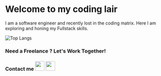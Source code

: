 <!-- ![Visitor](https://visitor-badge.laobi.icu/badge?page_id=JConan.JConan) -->

# Welcome to my coding lair

I am a software engineer and recently lost in the coding matrix.
Here I am exploring and honing my Fullstack skills.

![Top Langs](https://github-readme-stats.vercel.app/api/top-langs/?username=JConan&layout=compact)

### Need a Freelance ? Let's Work Together!

### Contact me <a href="mailto:johan.chan@outlook.fr"><img height="30" src="https://iconarchive.com/download/i58907/wwalczyszyn/android-style/Mail.ico"/></a> <a href="https://www.linkedin.com/in/johan-chan/"><img height="30" src="https://fr.seaicons.com/wp-content/uploads/2016/03/Linkedin-icon-6.png" /></a>
